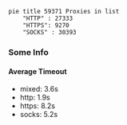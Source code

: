 
```mermaid
pie title 59371 Proxies in list
    "HTTP" : 27333
    "HTTPS": 9270
    "SOCKS" : 30393
```

### Some Info
#### Average Timeout

- mixed: 3.6s
- http: 1.9s
- https: 8.2s
- socks: 5.2s